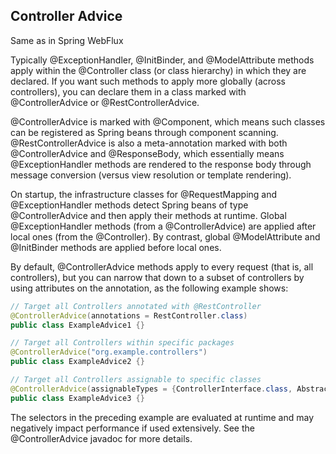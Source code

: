 ## Controller Advice
Same as in Spring WebFlux

Typically @ExceptionHandler, @InitBinder, and @ModelAttribute methods apply within the @Controller class (or class hierarchy) in which they are declared. If you want such methods to apply more globally (across controllers), you can declare them in a class marked with @ControllerAdvice or @RestControllerAdvice.

@ControllerAdvice is marked with @Component, which means such classes can be registered as Spring beans through component scanning. @RestControllerAdvice is also a meta-annotation marked with both @ControllerAdvice and @ResponseBody, which essentially means @ExceptionHandler methods are rendered to the response body through message conversion (versus view resolution or template rendering).

On startup, the infrastructure classes for @RequestMapping and @ExceptionHandler methods detect Spring beans of type @ControllerAdvice and then apply their methods at runtime. Global @ExceptionHandler methods (from a @ControllerAdvice) are applied after local ones (from the @Controller). By contrast, global @ModelAttribute and @InitBinder methods are applied before local ones.

By default, @ControllerAdvice methods apply to every request (that is, all controllers), but you can narrow that down to a subset of controllers by using attributes on the annotation, as the following example shows:
```java
// Target all Controllers annotated with @RestController
@ControllerAdvice(annotations = RestController.class)
public class ExampleAdvice1 {}

// Target all Controllers within specific packages
@ControllerAdvice("org.example.controllers")
public class ExampleAdvice2 {}

// Target all Controllers assignable to specific classes
@ControllerAdvice(assignableTypes = {ControllerInterface.class, AbstractController.class})
public class ExampleAdvice3 {}
```
The selectors in the preceding example are evaluated at runtime and may negatively impact performance if used extensively. See the @ControllerAdvice javadoc for more details.